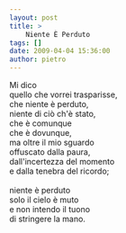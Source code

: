 ```yaml
---
layout: post
title: >
    Niente È Perduto
tags: []
date: 2009-04-04 15:36:00
author: pietro
---
```

Mi dico<br/>quello che vorrei trasparisse,<br/>che niente è perduto,<br/>niente di ciò ch'è stato,<br/>che è comunque<br/>che è dovunque,<br/>ma oltre il mio sguardo<br/>offuscato dalla paura,<br/>dall'incertezza del momento<br/>e dalla tenebra del ricordo;<br/><br/>niente è perduto<br/>solo il cielo è muto<br/>e non intendo il tuono<br/>di stringere la mano.
